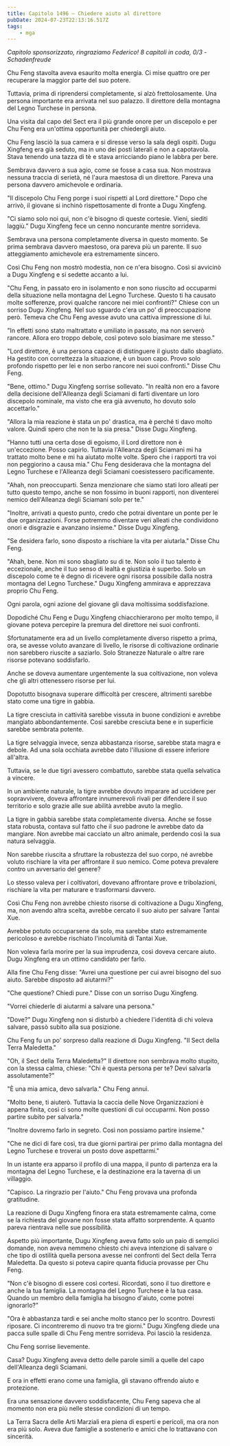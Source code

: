 ```yaml
---
title: Capitolo 1496 – Chiedere aiuto al direttore
pubDate: 2024-07-23T22:13:16.517Z
tags:
    - mga
---
```



<em>Capitolo sponsorizzato, ringraziamo Federico!
8 capitoli in coda, 0/3
-Schadenfreude</em>


Chu Feng stavolta aveva esaurito molta energia. Ci mise quattro ore per recuperare la maggior parte del suo potere.


Tuttavia, prima di riprendersi completamente, si alzò frettolosamente. Una persona importante era arrivata nel suo palazzo. Il direttore della montagna del Legno Turchese in persona.


Una visita dal capo del Sect era il più grande onore per un discepolo e per Chu Feng era un'ottima opportunità per chiedergli aiuto.


Chu Feng lasciò la sua camera e si diresse verso la sala degli ospiti. Dugu Xingfeng era già seduto, ma in uno dei posti laterali e non a capotavola. Stava tenendo una tazza di tè e stava arricciando piano le labbra per bere.


Sembrava davvero a sua agio, come se fosse a casa sua. Non mostrava nessuna traccia di serietà, né l'aura maestosa di un direttore. Pareva una persona davvero amichevole e ordinaria.


"Il discepolo Chu Feng porge i suoi rispetti al Lord direttore." Dopo che arrivò, il giovane si inchinò rispettosamente di fronte a Dugu Xingfeng.


"Ci siamo solo noi qui, non c'è bisogno di queste cortesie. Vieni, siediti laggiù." Dugu Xingfeng fece un cenno noncurante mentre sorrideva.


Sembrava una persona completamente diversa in questo momento. Se prima sembrava davvero maestoso, ora pareva più un parente. Il suo atteggiamento amichevole era estremamente sincero.


Così Chu Feng non mostrò modestia, non ce n'era bisogno. Così si avvicinò a Dugu Xingfeng e si sedette accanto a lui.


"Chu Feng, in passato ero in isolamento e non sono riuscito ad occuparmi della situazione nella montagna del Legno Turchese. Questo ti ha causato molte sofferenze, provi qualche rancore nei miei confronti?" Chiese con un sorriso Dugu Xingfeng. Nel suo sguardo c'era un po' di preoccupazione però. Temeva che Chu Feng avesse avuto una cattiva impressione di lui.


"In effetti sono stato maltrattato e umiliato in passato, ma non serverò rancore. Allora ero troppo debole, così potevo solo biasimare me stesso."


"Lord direttore, è una persona capace di distinguere il giusto dallo sbagliato. Ha gestito con correttezza la situazione, è un buon capo. Provo solo profondo rispetto per lei e non serbo rancore nei suoi confronti." Disse Chu Feng.


"Bene, ottimo." Dugu Xingfeng sorrise sollevato. "In realtà non ero a favore della decisione dell'Alleanza degli Sciamani di farti diventare un loro discepolo nominale, ma visto che era già avvenuto, ho dovuto solo accettarlo."


"Allora la mia reazione è stata un po' drastica, ma è perché ti davo molto valore. Quindi spero che non te la sia presa." Disse Dugu Xingfeng.


"Hanno tutti una certa dose di egoismo, il Lord direttore non è un'eccezione. Posso capirlo. Tuttavia l'Alleanza degli Sciamani mi ha trattato molto bene e mi ha aiutato molte volte. Spero che i rapporti tra voi non peggiorino a causa mia." Chu Feng desiderava che la montagna del Legno Turchese e l'Alleanza degli Sciamani coesistessero pacificamente.


"Ahah, non preoccuparti. Senza menzionare che siamo stati loro alleati per tutto questo tempo, anche se non fossimo in buoni rapporti, non diventerei nemico dell'Alleanza degli Sciamani solo per te."


"Inoltre, arrivati a questo punto, credo che potrai diventare un ponte per le due organizzazioni. Forse potremmo diventare veri alleati che condividono onori e disgrazie e avanzano insieme." Disse Dugu Xingfeng.


"Se desidera farlo, sono disposto a rischiare la vita per aiutarla." Disse Chu Feng.


"Ahah, bene. Non mi sono sbagliato su di te. Non solo il tuo talento è eccezionale, anche il tuo senso di lealtà e giustizia è superbo. Solo un discepolo come te è degno di ricevere ogni risorsa possibile dalla nostra montagna del Legno Turchese." Dugu Xingfeng ammirava e apprezzava proprio Chu Feng.


Ogni parola, ogni azione del giovane gli dava moltissima soddisfazione.


Dopodiché Chu Feng e Dugu Xingfeng chiacchierarono per molto tempo, il giovane poteva percepire la premura del direttore nei suoi confronti.


Sfortunatamente era ad un livello completamente diverso rispetto a prima, ora, se avesse voluto avanzare di livello, le risorse di coltivazione ordinarie non sarebbero riuscite a saziarlo. Solo Stranezze Naturale o altre rare risorse potevano soddisfarlo.


Anche se doveva aumentare urgentemente la sua coltivazione, non voleva che gli altri ottenessero risorse per lui.


Dopotutto bisognava superare difficoltà per crescere, altrimenti sarebbe stato come una tigre in gabbia.


La tigre cresciuta in cattività sarebbe vissuta in buone condizioni e avrebbe mangiato abbondantemente. Così sarebbe cresciuta bene e in superficie sarebbe sembrata potente.


La tigre selvaggia invece, senza abbastanza risorse, sarebbe stata magra e debole. Ad una sola occhiata avrebbe dato l'illusione di essere inferiore all'altra.


Tuttavia, se le due tigri avessero combattuto, sarebbe stata quella selvatica a vincere.


In un ambiente naturale, la tigre avrebbe dovuto imparare ad uccidere per sopravvivere, doveva affrontare innumerevoli rivali per difendere il suo territorio e solo grazie alle sue abilità avrebbe avuto la meglio.


La tigre in gabbia sarebbe stata completamente diversa. Anche se fosse stata robusta, contava sul fatto che il suo padrone le avrebbe dato da mangiare. Non avrebbe mai cacciato un altro animale, perdendo così la sua natura selvaggia.


Non sarebbe riuscita a sfruttare la robustezza del suo corpo, né avrebbe voluto rischiare la vita per affrontare il suo nemico. Come poteva prevalere contro un avversario del genere?


Lo stesso valeva per i coltivatori, dovevano affrontare prove e tribolazioni, rischiare la vita per maturare e trasformarsi davvero.


Così Chu Feng non avrebbe chiesto risorse di coltivazione a Dugu Xingfeng, ma, non avendo altra scelta, avrebbe cercato il suo aiuto per salvare Tantai Xue.


Avrebbe potuto occuparsene da solo, ma sarebbe stato estremamente pericoloso e avrebbe rischiato l'incolumità di Tantai Xue.


Non voleva farla morire per la sua imprudenza, così doveva cercare aiuto. Dugu Xingfeng era un ottimo candidato per farlo.


Alla fine Chu Feng disse: "Avrei una questione per cui avrei bisogno del suo aiuto. Sarebbe disposto ad aiutarmi?"


"Che questione? Chiedi pure." Disse con un sorriso Dugu Xingfeng.


"Vorrei chiederle di aiutarmi a salvare una persona."


"Dove?" Dugu Xingfeng non si disturbò a chiedere l'identità di chi voleva salvare, passò subito alla sua posizione.


Chu Feng fu un po' sorpreso dalla reazione di Dugu Xingfeng. "Il Sect della Terra Maledetta."


"Oh, il Sect della Terra Maledetta?" Il direttore non sembrava molto stupito, con la stessa calma, chiese: "Chi è questa persona per te? Devi salvarla assolutamente?"


"È una mia amica, devo salvarla." Chu Feng annuì.


"Molto bene, ti aiuterò. Tuttavia la caccia delle Nove Organizzazioni è appena finita, così ci sono molte questioni di cui occuparmi. Non posso partire subito per salvarla."


"Inoltre dovremo farlo in segreto. Così non possiamo partire insieme."


"Che ne dici di fare così, tra due giorni partirai per primo dalla montagna del Legno Turchese e troverai un posto dove aspettarmi."


In un istante era apparso il profilo di una mappa, il punto di partenza era la montagna del Legno Turchese, e la destinazione era la taverna di un villaggio.


"Capisco. La ringrazio per l'aiuto." Chu Feng provava una profonda gratitudine.


La reazione di Dugu Xingfeng finora era stata estremamente calma, come se la richiesta del giovane non fosse stata affatto sorprendente. A quanto pareva rientrava nelle sue possibilità.


 Aspetto più importante, Dugu Xingfeng aveva fatto solo un paio di semplici domande, non aveva nemmeno chiesto chi aveva intenzione di salvare o che tipo di ostilità quella persona avesse nei confronti del Sect della Terra Maledetta. Da questo si poteva capire quanta fiducia provasse per Chu Feng.


"Non c'è bisogno di essere così cortesi. Ricordati, sono il tuo direttore e anche la tua famiglia. La montagna del Legno Turchese è la tua casa. Quando un membro della famiglia ha bisogno d'aiuto, come potrei ignorarlo?"


"Ora è abbastanza tardi e sei anche molto stanco per lo scontro. Dovresti riposare. Ci incontreremo di nuovo tra tre giorni." Dugu Xingfeng diede una pacca sulle spalle di Chu Feng mentre sorrideva. Poi lasciò la residenza.


Chu Feng sorrise lievemente.


Casa? Dugu Xingfeng aveva detto delle parole simili a quelle del capo dell'Alleanza degli Sciamani.


E ora in effetti erano come una famiglia, gli stavano offrendo aiuto e protezione.


Era una sensazione davvero soddisfacente, Chu Feng sapeva che al momento non era più nelle stesse condizioni di un tempo.


La Terra Sacra delle Arti Marziali era piena di esperti e pericoli, ma ora non era più solo. Aveva due famiglie a sostenerlo e amici che lo trattavano con sincerità.
                                


                                



